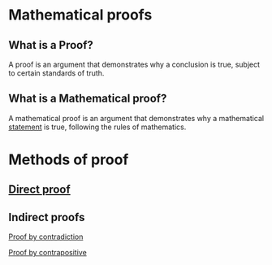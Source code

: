 # Mathematical proofs

## What is a Proof?

A proof is an argument that demonstrates why a conclusion is true, subject to certain standards of truth.

## What is a Mathematical proof?

A mathematical proof is an argument that demonstrates why a mathematical [statement](../../../1.%20Philosophy/Philosophy%20of%20language/Concepts/Statement.md) is true, following the rules of mathematics.

# Methods of proof

## [Direct proof](Methods%20of%20proof/Direct%20proof/Direct%20proof.md)


## Indirect proofs

[Proof by contradiction](Methods%20of%20proof/Indirect%20proofs/Proof%20by%20contradiction.md)

[Proof by contrapositive](../../../Attachments/2.%20Mathematics/0.%20Foundations%20of%20mathematics/Mathematical%20proof/Methods%20of%20proof/Indirect%20proofs/Proof%20by%20contrapositive.pdf)